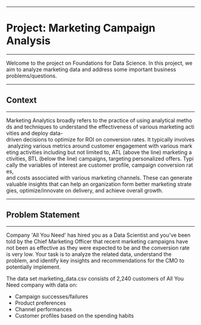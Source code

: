 ---------------------
# Project: Marketing Campaign Analysis

--------------------

Welcome to the project on Foundations for Data Science. In this project, we aim to analyze marketing data and address some important business problems/questions.

---------------------
## Context
--------------------

Marketing Analytics broadly refers to the practice of using analytical methods and techniques to understand the effectiveness of various marketing activities and deploy data-driven decisions to optimize for ROI on conversion rates. It typically involves analyzing various metrics around customer engagement with various marketing activities including but not limited to, ATL (above the line) marketing activities, BTL (below the line) campaigns, targeting personalized offers. Typically the variables of interest are customer profile, campaign conversion rates, and costs associated with various marketing channels. These can generate valuable insights that can help an organization form better marketing strategies, optimize/innovate on delivery, and achieve overall growth. 

---------------------
## Problem Statement
--------------------
Company 'All You Need' has hired you as a Data Scientist and you've been told by the Chief Marketing Officer that recent marketing campaigns have not been as effective as they were expected to be and the conversion rate is very low.
Your task is to analyze the related data, understand the problem, and identify key insights and recommendations for the CMO to potentially implement.  

The data set marketing_data.csv consists of 2,240 customers of All You Need company with data on:

- Campaign successes/failures
- Product preferences
- Channel performances
- Customer profiles based on the spending habits


